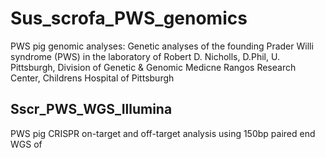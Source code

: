 # Sus_scrofa_PWS_genomics
 PWS pig genomic analyses: Genetic analyses of the founding Prader Willi syndrome (PWS) in the laboratory of Robert D. Nicholls, D.Phil, U. Pittsburgh, Division of Genetic & Genomic Medicne Rangos Research Center, Childrens Hospital of Pittsburgh


## Sscr_PWS_WGS_Illumina
PWS pig CRISPR on-target and off-target analysis using 150bp paired end WGS of 
